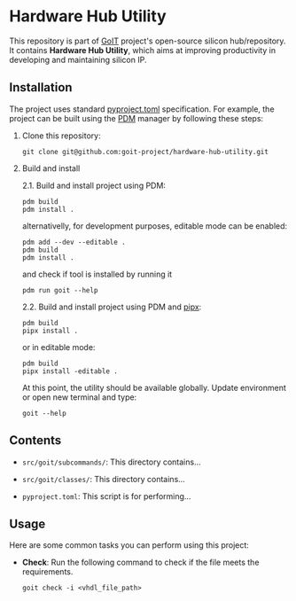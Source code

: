 # Hardware Hub Utility
This repository is part of [GoIT](https://wiki.goit-project.eu/index.php?title=Main_Page) project's open-source silicon hub/repository. It contains **Hardware Hub Utility**, which aims at improving productivity in developing and maintaining silicon IP.

## Installation
The project uses standard [pyproject.toml](https://pip.pypa.io/en/latest/reference/build-system/pyproject-toml/) specification. For example, the project can be built using the [PDM](https://pdm-project.org/en/latest/) manager by following these steps:

1. Clone this repository:
   ```
   git clone git@github.com:goit-project/hardware-hub-utility.git
   ```

2. Build and install

   2.1. Build and install project using PDM:
   ```
   pdm build
   pdm install .
   ```
   alternativelly, for development purposes, editable mode can be enabled:
   ```
   pdm add --dev --editable .
   pdm build
   pdm install .
   ```
   and check if tool is installed by running it
   ```
   pdm run goit --help
   ```
   
   2.2. Build and install project using PDM and [pipx](https://github.com/pypa/pipx):
   ```
   pdm build
   pipx install .
   ```
   or in editable mode:
   ```
   pdm build
   pipx install -editable .
   ```
   At this point, the utility should be available globally. Update environment or open new terminal and type:
   ```
   goit --help
   ```
   

## Contents

- `src/goit/subcommands/`: This directory contains...

- `src/goit/classes/`: This directory contains...

- `pyproject.toml`: This script is for performing...

## Usage

Here are some common tasks you can perform using this project:

- **Check**: Run the following command to check if the file meets the requirements. 
   ```
   goit check -i <vhdl_file_path>
   ```
